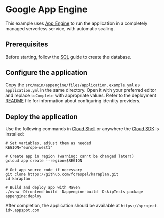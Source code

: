 # Google App Engine

This example uses [App Engine](https://cloud.google.com/appengine/) to run the application in a completely managed serverless service, with automatic scaling.

## Prerequisites

Before starting, follow the [SQL](../sql) guide to create the database.

## Configure the application

Copy the `src/main/appengine/files/application.example.yml` as `application.yml` in the same directory. Open it with your preferred editor and replace `toComplete` with appropriate values. Refer to the deployment [README](../../README.md) file for information about configuring identity providers.

## Deploy the application

Use the following commands in [Cloud Shell](https://cloud.google.com/shell/) or anywhere the [Cloud SDK](https://cloud.google.com/sdk/) is installed:

    # Set variables, adjust them as needed
    REGION="europe-west1"

    # Create app in region (warning: can't be changed later!)
    gcloud app create --region=$REGION

    # Get app source code if necessary
    git clone https://github.com/fcrespel/karaplan.git
    cd karaplan

    # Build and deploy app with Maven
    ./mvnw -Dfrontend-build -Dappengine-build -DskipTests package appengine:deploy

After completion, the application should be available at `https://<project-id>.appspot.com`
